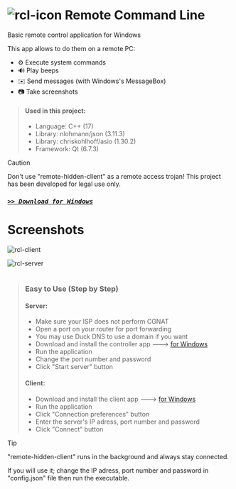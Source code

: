 # ![rcl-icon](https://github.com/user-attachments/assets/ef9cd46a-e362-4b91-adcf-e210610037ab) Remote Command Line

Basic remote control application for Windows

This app allows to do them on a remote PC:

- ⚙️ Execute system commands
- 🔊 Play beeps
- ✉️ Send messages (with Windows's MessageBox)
- 📷 Take screenshots

> #### Used in this project:
> - Language: C++ (17)
> - Library: nlohmann/json (3.11.3)
> - Library: chriskohlhoff/asio (1.30.2)
> - Framework: Qt (6.7.3)

> [!CAUTION]
> Don't use "remote-hidden-client" as a remote access trojan!
> This project has been developed for legal use only.

### [*` >> Download for Windows `*](https://github.com/Movansha/remote-cmd-line/releases/latest)

# Screenshots

![rcl-client](https://github.com/user-attachments/assets/2ce48291-b220-4d41-857c-50eb6858e949)

![rcl-server](https://github.com/user-attachments/assets/6be041f5-db61-41a9-821f-258a3b49ac26)

#
> ### Easy to Use (Step by Step)
> #### Server:
> - Make sure your ISP does not perform CGNAT
> - Open a port on your router for port forwarding
> - You may use Duck DNS to use a domain if you want
> - Download and install the controller app ---> [for Windows](https://github.com/Movansha/remote-cmd-line/releases/latest)
> - Run the application
> - Change the port number and password
> - Click "Start server" button
> 
> #### Client:
> - Download and install the client app ---> [for Windows](https://github.com/Movansha/remote-cmd-line/releases/latest)
> - Run the application
> - Click "Connection preferences" button
> - Enter the server's IP adress, port number and password
> - Click "Connect" button

> [!TIP]
> "remote-hidden-client" runs in the background and always stay connected.
> 
> If you will use it; change the IP adress, port number and password in "config.json" file then run the executable.
